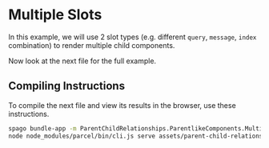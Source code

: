 # Multiple Slots

In this example, we will use 2 slot types (e.g. different `query`, `message`, `index` combination) to render multiple child components.

Now look at the next file for the full example.

## Compiling Instructions

To compile the next file and view its results in the browser, use these instructions.

```bash
spago bundle-app -m ParentChildRelationships.ParentlikeComponents.MultipleChildren.MultipleSlots -t assets/parent-child-relationships/parentlike-components/multiple-children/multi-child-slots.js
node node_modules/parcel/bin/cli.js serve assets/parent-child-relationships/parentlike-components/multiple-children/multi-child-slots.html -o multi-child-slots--parcelified.html --open
```
